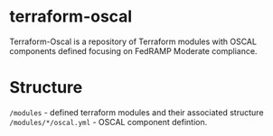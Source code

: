 # terraform-oscal
Terraform-Oscal is a repository of Terraform modules with OSCAL components
defined focusing on FedRAMP Moderate compliance.

# Structure
`/modules` - defined terraform modules and their associated structure
`/modules/*/oscal.yml` - OSCAL component defintion.
